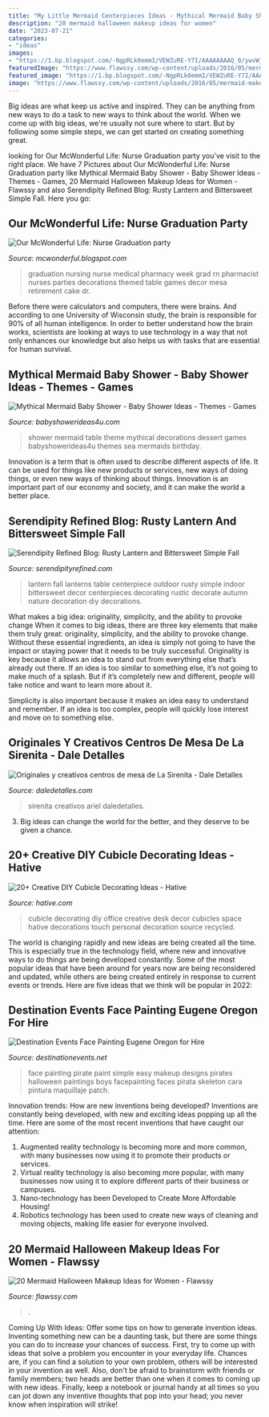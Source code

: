 ```yaml
---
title: "My Little Mermaid Centerpieces Ideas - Mythical Mermaid Baby Shower"
description: "20 mermaid halloween makeup ideas for women"
date: "2023-07-21"
categories:
- "ideas"
images:
- "https://1.bp.blogspot.com/-NgpRLk0emmI/VEWZuRE-Y7I/AAAAAAAAQ_0/ywvWjp7k0v4/s1600/rusty%2Brustic%2Blantern%2Bbittersweet%2Bgrapevine%2Bsimple%2Bfall%2Bautumn%2Bcenterpiece%2Bdiy%2Bidea.jpg"
featuredImage: "https://www.flawssy.com/wp-content/uploads/2016/05/mermaid-makeup-for-halloween.jpg"
featured_image: "https://1.bp.blogspot.com/-NgpRLk0emmI/VEWZuRE-Y7I/AAAAAAAAQ_0/ywvWjp7k0v4/s1600/rusty%2Brustic%2Blantern%2Bbittersweet%2Bgrapevine%2Bsimple%2Bfall%2Bautumn%2Bcenterpiece%2Bdiy%2Bidea.jpg"
image: "https://www.flawssy.com/wp-content/uploads/2016/05/mermaid-makeup-for-halloween.jpg"
---
```



Big ideas are what keep us active and inspired. They can be anything from new ways to do a task to new ways to think about the world. When we come up with big ideas, we're usually not sure where to start. But by following some simple steps, we can get started on creating something great.

	

		
looking for Our McWonderful Life: Nurse Graduation party you've visit to the right place. We have 7 Pictures about Our McWonderful Life: Nurse Graduation party like Mythical Mermaid Baby Shower - Baby Shower Ideas - Themes - Games, 20 Mermaid Halloween Makeup Ideas for Women - Flawssy and also Serendipity Refined Blog: Rusty Lantern and Bittersweet Simple Fall. Here you go:
		
    
## Our McWonderful Life: Nurse Graduation Party

<img loading=lazy src="http://1.bp.blogspot.com/-isbRZSwuGdY/USV_vziRI0I/AAAAAAAACaM/gO9cqm1t5gU/s640/candypills.JPG" onerror="this.onerror=null;this.src='https://tse1.mm.bing.net/th?id=OIP.j1Vq1q_X1rb66KbVG5uLvAHaJ4&amp;pid=15.1';" alt="Our McWonderful Life: Nurse Graduation party">

_Source: mcwonderful.blogspot.com_

>graduation nursing nurse medical pharmacy week grad rn pharmacist nurses parties decorations themed table games decor mesa retirement cake dr. 

	

Before there were calculators and computers, there were brains. And according to one University of Wisconsin study, the brain is responsible for 90% of all human intelligence. In order to better understand how the brain works, scientists are looking at ways to use technology in a way that not only enhances our knowledge but also helps us with tasks that are essential for human survival.

    
## Mythical Mermaid Baby Shower - Baby Shower Ideas - Themes - Games

<img loading=lazy src="http://www.babyshowerideas4u.com/wp-content/uploads/2016/06/Mythical-Mermaid-Baby-Shower-Dessert-Table-600x806.jpg" onerror="this.onerror=null;this.src='https://tse2.mm.bing.net/th?id=OIP.Oqt6tzPdjkgE6ykNb-f7bQHaJ8&amp;pid=15.1';" alt="Mythical Mermaid Baby Shower - Baby Shower Ideas - Themes - Games">

_Source: babyshowerideas4u.com_

>shower mermaid table theme mythical decorations dessert games babyshowerideas4u themes sea mermaids birthday. 

	

Innovation is a term that is often used to describe different aspects of life. It can be used for things like new products or services, new ways of doing things, or even new ways of thinking about things. Innovation is an important part of our economy and society, and it can make the world a better place.

    
## Serendipity Refined Blog: Rusty Lantern And Bittersweet Simple Fall

<img loading=lazy src="https://1.bp.blogspot.com/-NgpRLk0emmI/VEWZuRE-Y7I/AAAAAAAAQ_0/ywvWjp7k0v4/s1600/rusty%2Brustic%2Blantern%2Bbittersweet%2Bgrapevine%2Bsimple%2Bfall%2Bautumn%2Bcenterpiece%2Bdiy%2Bidea.jpg" onerror="this.onerror=null;this.src='https://tse4.mm.bing.net/th?id=OIP.yNUVHSqbc8Gort-gTdxnawHaKB&amp;pid=15.1';" alt="Serendipity Refined Blog: Rusty Lantern and Bittersweet Simple Fall">

_Source: serendipityrefined.com_

>lantern fall lanterns table centerpiece outdoor rusty simple indoor bittersweet decor centerpieces decorating rustic decorate autumn nature decoration diy decorations. 

	

What makes a big idea: originality, simplicity, and the ability to provoke change
When it comes to big ideas, there are three key elements that make them truly great: originality, simplicity, and the ability to provoke change. Without these essential ingredients, an idea is simply not going to have the impact or staying power that it needs to be truly successful.
 Originality is key because it allows an idea to stand out from everything else that’s already out there. If an idea is too similar to something else, it’s not going to make much of a splash. But if it’s completely new and different, people will take notice and want to learn more about it.

Simplicity is also important because it makes an idea easy to understand and remember. If an idea is too complex, people will quickly lose interest and move on to something else.

    
## Originales Y Creativos Centros De Mesa De La Sirenita - Dale Detalles

<img loading=lazy src="https://i2.wp.com/www.daledetalles.com/wp-content/uploads/2016/08/centro-de-mesa-sirenita10.jpg?resize=501%2C891" onerror="this.onerror=null;this.src='https://tse4.mm.bing.net/th?id=OIP.wuIdaNDCV6_WaUBKoP3ZtgHaNK&amp;pid=15.1';" alt="Originales y creativos centros de mesa de La Sirenita - Dale Detalles">

_Source: daledetalles.com_

>sirenita creativos ariel daledetalles. 

	

3. Big ideas can change the world for the better, and they deserve to be given a chance.

    
## 20+ Creative DIY Cubicle Decorating Ideas - Hative

<img loading=lazy src="http://hative.com/wp-content/uploads/2014/06/cubicle-decorating-ideas/21-office-cubicle-decorating-ideas.jpg" onerror="this.onerror=null;this.src='https://tse4.mm.bing.net/th?id=OIP.gHPbaqnvbcnnYzIu0egJvwHaFj&amp;pid=15.1';" alt="20+ Creative DIY Cubicle Decorating Ideas - Hative">

_Source: hative.com_

>cubicle decorating diy office creative desk decor cubicles space hative decorations touch personal decoration source recycled. 

	

The world is changing rapidly and new ideas are being created all the time. This is especially true in the technology field, where new and innovative ways to do things are being developed constantly. Some of the most popular ideas that have been around for years now are being reconsidered and updated, while others are being created entirely in response to current events or trends. Here are five ideas that we think will be popular in 2022:

    
## Destination Events Face Painting Eugene Oregon For Hire

<img loading=lazy src="https://www.destinationevents.net/wp-content/uploads/pirate-event-birthday-face-painting.jpeg" onerror="this.onerror=null;this.src='https://tse4.mm.bing.net/th?id=OIP.DElwV2P-J0L2j0eFe3B9ZAHaJ4&amp;pid=15.1';" alt="Destination Events Face Painting Eugene Oregon for Hire">

_Source: destinationevents.net_

>face painting pirate paint simple easy makeup designs pirates halloween paintings boys facepainting faces pirata skeleton cara pintura maquillaje patch. 

	

Innovation trends: How are new inventions being developed?
Inventions are constantly being developed, with new and exciting ideas popping up all the time. Here are some of the most recent inventions that have caught our attention:
1. Augmented reality technology is becoming more and more common, with many businesses now using it to promote their products or services.
2. Virtual reality technology is also becoming more popular, with many businesses now using it to explore different parts of their business or campuses.
3. Nano-technology has been Developed to Create More Affordable Housing!
4. Robotics technology has been used to create new ways of cleaning and moving objects, making life easier for everyone involved.

    
## 20 Mermaid Halloween Makeup Ideas For Women - Flawssy

<img loading=lazy src="https://www.flawssy.com/wp-content/uploads/2016/05/mermaid-makeup-for-halloween.jpg" onerror="this.onerror=null;this.src='https://tse4.mm.bing.net/th?id=OIP.udu8w-NcXXyrYKBJ93OxswHaJ6&amp;pid=15.1';" alt="20 Mermaid Halloween Makeup Ideas for Women - Flawssy">

_Source: flawssy.com_

>. 

	

Coming Up With Ideas: Offer some tips on how to generate invention ideas.
Inventing something new can be a daunting task, but there are some things you can do to increase your chances of success. First, try to come up with ideas that solve a problem you encounter in your everyday life. Chances are, if you can find a solution to your own problem, others will be interested in your invention as well. Also, don't be afraid to brainstorm with friends or family members; two heads are better than one when it comes to coming up with new ideas. Finally, keep a notebook or journal handy at all times so you can jot down any inventive thoughts that pop into your head; you never know when inspiration will strike!

